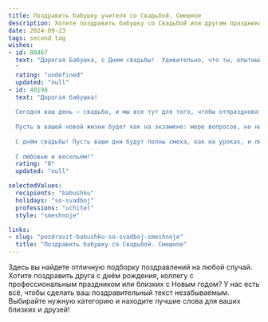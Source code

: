 ```yaml
---
title: Поздравить бабушку учителя со Свадьбой. Смешное
description: Хотите поздравить бабушку со Свадьбой или другим праздником? Наш ИИ создаст незабываемое поздравление, а вы обязательно выделитесь среди других.  
date: 2024-09-23
tags: second tag
wishes:
- id: 80467
  text: "Дорогая Бабушка, с Днем свадьбы!  Удивительно, что ты, опытный учитель,  не боялась задать такой сложный экзамен своему избраннику – всей жизни с тобой! Пусть этот брак будет таким же удачным, как твоя педагогическая карьера, наполненным не только радостью, но и иногда строгим, но справедливым воспитанием,  ведь ты ведь мастер своего дела! 😉
  "
  rating: "undefined"
  updated: "null"
- id: 40198
  text: "Дорогая бабушка!
  
  Сегодня ваш день – свадьба, и мы все тут для того, чтобы отпраздновать это событие! Как учитель, вы всегда умели разложить жизнь на уроки: уроки любви, радости и немного магии. Теперь вы сами стали примером для нас, как гарантировано «сдавать» все задания на отлично!
  
  Пусть в вашей новой жизни будет как на экзамене: море вопросов, но ни одного неправильного ответа! А если вдруг будут \"четверки\", мы с вами их пересдадим вместе, под вечер с чаем и пирожками.
  
  С днём свадьбы! Пусть ваши дни будут полны смеха, как на уроках, и любви, как на переменах! Желаем вам, чтобы каждый день был как свидание с любимым – интересным, радостным и полным неожиданных подарков!
  
  С любовью и весельем!"
  rating: "0"
  updated: "null"

selectedValues:
  recipients: "babushku"
  holidays: "so-svadboj"
  professions: "uchitel"
  style: "smeshnoje"

links:
- slug: "pozdravit-babushku-so-svadboj-smeshnoje"
  title: "Поздравить бабушку со Свадьбой. Смешное"
---
```


Здесь вы найдете отличную подборку поздравлений на любой случай. 
Хотите поздравить друга с днём рождения, коллегу с профессиональным праздником или близких с Новым годом? У нас есть всё, чтобы сделать ваш поздравительный текст незабываемым. Выбирайте нужную категорию и находите лучшие слова для ваших близких и друзей!
